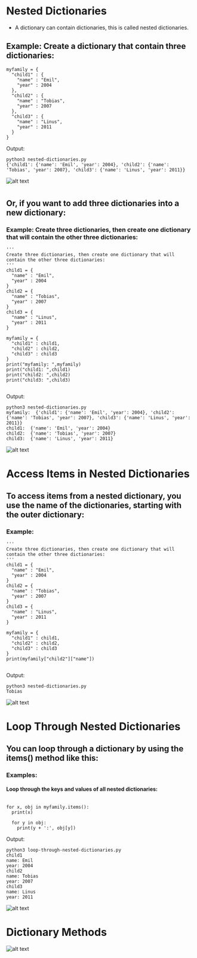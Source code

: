 # Nested Dictionaries

- A dictionary can contain dictionaries, this is called nested dictionaries.

## Example: Create a dictionary that contain three dictionaries:

```
myfamily = {
  "child1" : {
    "name" : "Emil",
    "year" : 2004
  },
  "child2" : {
    "name" : "Tobias",
    "year" : 2007
  },
  "child3" : {
    "name" : "Linus",
    "year" : 2011
  }
}

```

Output:

```
python3 nested-dictionaries.py
{'child1': {'name': 'Emil', 'year': 2004}, 'child2': {'name': 'Tobias', 'year': 2007}, 'child3': {'name': 'Linus', 'year': 2011}}
```

![alt text](image.png)

#

## Or, if you want to add three dictionaries into a new dictionary:

### Example: Create three dictionaries, then create one dictionary that will contain the other three dictionaries:

```
'''
Create three dictionaries, then create one dictionary that will contain the other three dictionaries:
'''
child1 = {
  "name" : "Emil",
  "year" : 2004
}
child2 = {
  "name" : "Tobias",
  "year" : 2007
}
child3 = {
  "name" : "Linus",
  "year" : 2011
}

myfamily = {
  "child1" : child1,
  "child2" : child2,
  "child3" : child3
}
print("myfamily: ",myfamily)
print("child1: ",child1)
print("child2: ",child2)
print("child3: ",child3)


```

Output:

```
python3 nested-dictionaries.py
myfamily:  {'child1': {'name': 'Emil', 'year': 2004}, 'child2': {'name': 'Tobias', 'year': 2007}, 'child3': {'name': 'Linus', 'year': 2011}}
child1:  {'name': 'Emil', 'year': 2004}
child2:  {'name': 'Tobias', 'year': 2007}
child3:  {'name': 'Linus', 'year': 2011}
```

![alt text](image-1.png)

#

# Access Items in Nested Dictionaries

## To access items from a nested dictionary, you use the name of the dictionaries, starting with the outer dictionary:

### Example:

```
'''
Create three dictionaries, then create one dictionary that will contain the other three dictionaries:
'''
child1 = {
  "name" : "Emil",
  "year" : 2004
}
child2 = {
  "name" : "Tobias",
  "year" : 2007
}
child3 = {
  "name" : "Linus",
  "year" : 2011
}

myfamily = {
  "child1" : child1,
  "child2" : child2,
  "child3" : child3
}
print(myfamily["child2"]["name"])


```

Output:

```
python3 nested-dictionaries.py
Tobias
```

![alt text](image-2.png)

#

# Loop Through Nested Dictionaries

## You can loop through a dictionary by using the items() method like this:

### Examples:

#### Loop through the keys and values of all nested dictionaries:

```

for x, obj in myfamily.items():
  print(x)

  for y in obj:
    print(y + ':', obj[y])

```

Output:

```
python3 loop-through-nested-dictionaries.py
child1
name: Emil
year: 2004
child2
name: Tobias
year: 2007
child3
name: Linus
year: 2011
```

![alt text](image-3.png)

#

# Dictionary Methods

![alt text](image-4.png)
